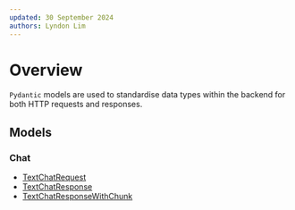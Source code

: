 ```yaml
---
updated: 30 September 2024
authors: Lyndon Lim
---
```


# Overview

`Pydantic` models are used to standardise data types within the backend for both HTTP requests and responses.

## Models

### Chat

- [TextChatRequest](/projects/genai/conversational-assistant/webapp/backend/schema/chat/text_chat_request)
- [TextChatResponse](/projects/genai/conversational-assistant/webapp/backend/schema/chat/text_chat_response)
- [TextChatResponseWithChunk](/projects/genai/conversational-assistant/webapp/backend/schema/chat/text_chat_response_with_chunk)
